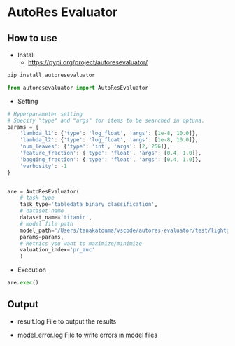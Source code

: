# AutoRes Evaluator


## How to use
- Install
    - https://pypi.org/project/autoresevaluator/

```Python
pip install autoresevaluator

from autoresevaluator import AutoResEvaluator
```

- Setting
```python
# Hyperparameter setting
# Specify "type" and "args" for items to be searched in optuna.
params = {
    'lambda_l1': {'type': 'log_float', 'args': [1e-8, 10.0]},
    'lambda_l2': {'type': 'log_float', 'args': [1e-8, 10.0]},
    'num_leaves': {'type': 'int', 'args': [2, 256]},
    'feature_fraction': {'type': 'float', 'args': [0.4, 1.0]},
    'bagging_fraction': {'type': 'float', 'args': [0.4, 1.0]},
    'verbosity': -1
}


are = AutoResEvaluator(
    # task type
    task_type='tabledata binary classification',
    # dataset name
    dataset_name='titanic',
    # model file path
    model_path='/Users/tanakatouma/vscode/autores-evaluator/test/lightgbm_model.py',
    params=params,
    # Metrics you want to maximize/minimize
    valuation_index='pr_auc'
    )
```

- Execution
```python
are.exec()
```

## Output
- result.log
File to output the results

- model_error.log
File to write errors in model files
